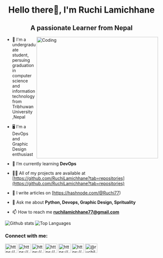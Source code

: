 
<h1 align="center">Hello there👋, I'm Ruchi Lamichhane</h1>
<h2 align="center">A passionate Learner from Nepal</h2>
<img align="right" alt="Coding" width="400" src="https://res.cloudinary.com/practicaldev/image/fetch/s--2bZIjPGC--/c_limit%2Cf_auto%2Cfl_progressive%2Cq_66%2Cw_880/https://dev-to-uploads.s3.amazonaws.com/i/d4tvukbt5mra37cvwklk.gif">

- 📖 I'm a undergraduate student, persuing graduation in computer science and information technology from Tribhuwan University ,Nepal
  
- 🖥️ I'm a DevOps and Graphic Design enthusiast

- 🌱 I’m currently learning **DevOps**

- 👨‍💻 All of my projects are available at [https://github.com/RuchiLamichhane?tab=repositories](https://github.com/RuchiLamichhane?tab=repositories)

- 📝 I  write articles on [https://hashnode.com/@Ruchi77)

- 💬 Ask me about **Python, Devops, Graphic Design, Sprituality**

- 📫 How to reach me **ruchilamichhane77@gmail.com**

![Github stats](https://github-readme-stats.vercel.app/api?username=ruchilamichhane&count_private=true&show_icons=true&theme=vision-friendly-dark
)
![Top Languages](https://github-readme-stats.vercel.app/api/top-langs/?username=ruchilamichhane&show_icons=true&theme=vision-friendly-dark
)

<h3 align="left">Connect with me:</h3>
<p align="left">
<a href="https://linkedin.com/in/https://www.linkedin.com/in/ruchi-lamichhane-pr11/" target="blank"><img align="center" src="https://raw.githubusercontent.com/rahuldkjain/github-profile-readme-generator/master/src/images/icons/Social/linked-in-alt.svg" alt="https://www.linkedin.com/in/ruchi-lamichhane-pr11/" height="30" width="40" /></a>
<a href="https://stackoverflow.com/users/https://stackoverflow.com/users/15833595/ruchi-lamichhane" target="blank"><img align="center" src="https://raw.githubusercontent.com/rahuldkjain/github-profile-readme-generator/master/src/images/icons/Social/stack-overflow.svg" alt="https://stackoverflow.com/users/15833595/ruchi-lamichhane" height="30" width="40" /></a>
<a href="https://fb.com/https://www.facebook.com/ruchi.lamichhane.3" target="blank"><img align="center" src="https://raw.githubusercontent.com/rahuldkjain/github-profile-readme-generator/master/src/images/icons/Social/facebook.svg" alt="https://www.facebook.com/ruchi.lamichhane.3" height="30" width="40" /></a>
<a href="https://instagram.com/https://www.instagram.com/ruchi_rudralakshmi_lamichhane/" target="blank"><img align="center" src="https://raw.githubusercontent.com/rahuldkjain/github-profile-readme-generator/master/src/images/icons/Social/instagram.svg" alt="https://www.instagram.com/ruchi_rudralakshmi_lamichhane/" height="30" width="40" /></a>
<a href="https://dribbble.com/https://dribbble.com/ruchilamichhane" target="blank"><img align="center" src="https://raw.githubusercontent.com/rahuldkjain/github-profile-readme-generator/master/src/images/icons/Social/dribbble.svg" alt="https://dribbble.com/ruchilamichhane" height="30" width="40" /></a>
<a href="https://www.behance.net/https://www.behance.net/ruchilamichhane" target="blank"><img align="center" src="https://raw.githubusercontent.com/rahuldkjain/github-profile-readme-generator/master/src/images/icons/Social/behance.svg" alt="https://www.behance.net/ruchilamichhane" height="30" width="40" /></a>
<a href="https://medium.com/@ruchilamichhane77" target="blank"><img align="center" src="https://raw.githubusercontent.com/rahuldkjain/github-profile-readme-generator/master/src/images/icons/Social/medium.svg" alt="@ruchilamichhane77" height="30" width="40" /></a>
</p>


<!--
**RuchiLamichhane/RuchiLamichhane** is a ✨ _special_ ✨ repository because its `README.md` (this file) appears on your GitHub profile.

Here are some ideas to get you started:

- 🔭 I’m currently working on ...
- 🌱 I’m currently learning ...
- 👯 I’m looking to collaborate on ...
- 🤔 I’m looking for help with ...
- 💬 Ask me about ...
- 📫 How to reach me: ...
- 😄 Pronouns: ...
- ⚡ Fun fact: ...
-->
